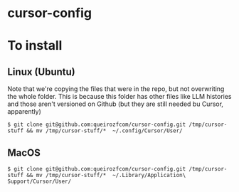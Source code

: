 # cursor-config

# To install

## Linux (Ubuntu)

Note that we're copying the files that were in the repo, but not overwriting the whole folder. This is because this folder has other files like LLM histories and those aren't versioned on Github (but they are still needed bu Cursor, apparently)

```
$ git clone git@github.com:queirozfcom/cursor-config.git /tmp/cursor-stuff && mv /tmp/cursor-stuff/*  ~/.config/Cursor/User/
```

## MacOS

```
$ git clone git@github.com:queirozfcom/cursor-config.git /tmp/cursor-stuff && mv /tmp/cursor-stuff/*  ~/.Library/Application\ Support/Cursor/User/
```
